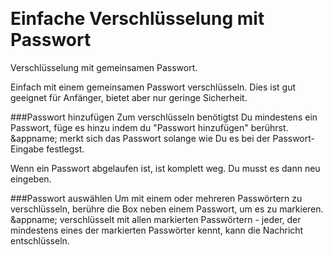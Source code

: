 <a name="simple"><br/></a>
# Einfache Verschlüsselung mit Passwort
Verschlüsselung mit gemeinsamen Passwort.

Einfach mit einem gemeinsamen Passwort verschlüsseln. Dies ist gut geeignet für Anfänger, bietet aber nur geringe Sicherheit.

###Passwort hinzufügen
Zum verschlüsseln benötigtst Du mindestens ein Passwort, füge es hinzu indem du "Passwort hinzufügen" berührst. &appname; merkt sich das Passwort solange wie Du es bei der Passwort-Eingabe festlegst.

Wenn ein Passwort abgelaufen ist, ist komplett weg. Du musst es dann neu eingeben.

###Passwort auswählen
Um mit einem oder mehreren Passwörtern zu verschlüsseln, berühre die Box neben einem Passwort, um es zu markieren.
&appname; verschlüsselt mit allen markierten Passwörtern - jeder, der mindestens eines der markierten Passwörter kennt, kann die Nachricht entschlüsseln.
